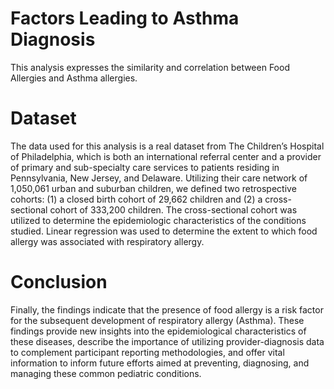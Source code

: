 # Factors Leading to Asthma Diagnosis 
This analysis expresses the similarity and correlation between Food Allergies and Asthma allergies. 
# Dataset
The data used for this analysis is a real dataset from The Children’s Hospital of Philadelphia, which is both an international referral center and a provider of primary and sub-specialty care services to patients residing in Pennsylvania, New Jersey, and Delaware. Utilizing their care network of 1,050,061 urban and suburban children, we defined two retrospective cohorts: (1) a closed birth cohort of 29,662 children and (2) a cross-sectional cohort of 333,200 children. The cross-sectional cohort was utilized to determine the epidemiologic characteristics of the conditions studied. Linear regression was used to determine the extent to which food allergy was associated with respiratory allergy.
# Conclusion 
Finally, the findings indicate that the presence of food allergy is a risk factor for the subsequent development of respiratory allergy (Asthma). These findings provide new insights into the epidemiological characteristics of these diseases, describe the importance of utilizing provider-diagnosis data to complement participant reporting methodologies, and offer vital information to inform future efforts aimed at preventing, diagnosing, and managing these common pediatric conditions.

